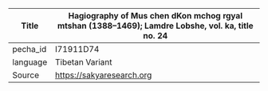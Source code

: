 |Title | Hagiography of Mus chen dKon mchog rgyal mtshan (1388–1469); Lamdre Lobshe, vol. ka, title no. 24 
| --- | --- 
|pecha_id | I71911D74
|language | Tibetan Variant
|Source | https://sakyaresearch.org